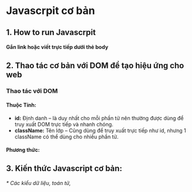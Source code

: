 # Javascrpit cơ bản
## 1. How to run Javascrpit
 #### **Gắn link hoặc viết trực tiếp dưới thẻ body**

##  2. Thao tác cơ bản với DOM để tạo hiệu ứng cho web
### Thao tác với DOM
#### **Thuộc Tính:**
 * **id:** Định danh – là duy nhất cho mỗi phần tử nên thường được dùng để truy xuất DOM trực tiếp và nhanh chóng. 
 * **className:** Tên lớp – Cũng dùng để truy xuất trực tiếp như id, nhưng 1 className có thể dùng cho nhiều phần tử.

#### **Phương thức:**

## 3. Kiến thức Javascript cơ bản: 
######    *  Các kiểu dữ liệu, toán tử, 